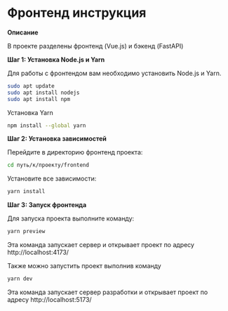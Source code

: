 # Фронтенд инструкция

**Описание**

В проекте разделены фронтенд (Vue.js) и бэкенд (FastAPI)

**Шаг 1: Установка Node.js и Yarn**

Для работы с фронтендом вам необходимо установить Node.js и Yarn.

```sh
sudo apt update
sudo apt install nodejs
sudo apt install npm
```

Установка Yarn
```sh
npm install --global yarn
```

**Шаг 2: Установка зависимостей**

Перейдите в директорию фронтенд проекта:
```sh
cd путь/к/проекту/frontend
```

Установите все зависимости:
```sh
yarn install
```

**Шаг 3: Запуск фронтенда**

Для запуска проекта выполните команду:
```sh
yarn preview
```
Эта команда запускает сервер и открывает проект по адресу http://localhost:4173/

Также можно запустить проект выполнив команду
```sh
yarn dev
```
Эта команда запускает сервер разработки и открывает проект по адресу http://localhost:5173/
